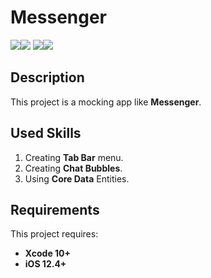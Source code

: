 # Messenger

<img src="https://imgur.com/82JSazO.png" ><img src="https://i.imgur.com/eMWegFD.png">
<img src="https://i.imgur.com/3ulhLSE.png"><img src="https://i.imgur.com/z2whcAf.png">

## Description

This project is a mocking app like **Messenger**.

## Used Skills

1. Creating **Tab Bar** menu.
2. Creating **Chat Bubbles**.
3. Using **Core Data** Entities.

 
## Requirements

This project requires: 
* **Xcode 10+** 
* **iOS 12.4+**
